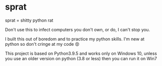 # sprat
sprat = shitty python rat

Don't use this to infect computers you don't own, or do, I can't stop you.

I built this out of boredom and to practice my python skills. I'm new at python so don't cringe at my code 😡

This project is based on Python3.9.5 and works only on Windows 10, unless you use an older version on python (3.8 or less) then you can run it on Win7
